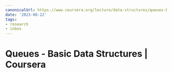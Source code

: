 ```yaml
---
canonicalUrl: https://www.coursera.org/lecture/data-structures/queues-EShpq
date: '2023-08-22'
tags:
- research
- inbox
---
```


# Queues - Basic Data Structures | Coursera